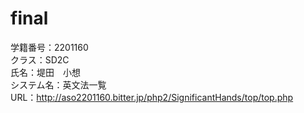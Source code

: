 # final
学籍番号：2201160  
クラス：SD2C  
氏名：堤田　小想  
システム名：英文法一覧  
URL：http://aso2201160.bitter.jp/php2/SignificantHands/top/top.php
